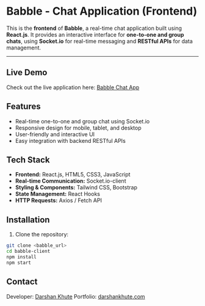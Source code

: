 # Babble - Chat Application (Frontend)

This is the **frontend** of **Babble**, a real-time chat application built using **React.js**. It provides an interactive interface for **one-to-one and group chats**, using **Socket.io** for real-time messaging and **RESTful APIs** for data management.

---

## Live Demo

Check out the live application here: [Babble Chat App](https://babble-chatapp.netlify.app/)

## Features

- Real-time one-to-one and group chat using Socket.io  
- Responsive design for mobile, tablet, and desktop  
- User-friendly and interactive UI  
- Easy integration with backend RESTful APIs  

## Tech Stack

- **Frontend:** React.js, HTML5, CSS3, JavaScript  
- **Real-time Communication:** Socket.io-client  
- **Styling & Components:** Tailwind CSS, Bootstrap  
- **State Management:** React Hooks  
- **HTTP Requests:** Axios / Fetch API  


## Installation

1. Clone the repository:  
```bash
git clone <babble_url>
cd babble-client
npm install
npm start
```

## Contact

Developer: [Darshan Khute](https://github.com/dev-kdarshan/)
Portfolio: [darshankhute.com](https://portfolio-darshankhute.netlify.app/)


